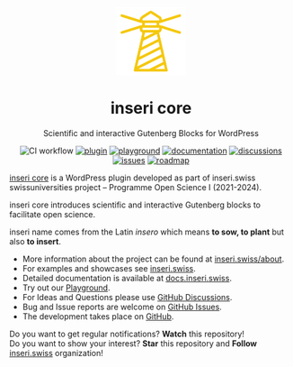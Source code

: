 <p align="center"><a href="https://inseri.swiss/"><img src="https://raw.githubusercontent.com/inseri-swiss/inseri-core-wp/8820531f0db87ca285b11e05af40453b48e29ee8/docs/assets/inseri_logo.svg" alt="Logo" height=120></a>
</p>
<h1 align="center">inseri core</h1>

<p align="center">Scientific and interactive Gutenberg Blocks for WordPress</p>

<p align="center">
<img alt="CI workflow" src="https://github.com/inseri-swiss/inseri-core-wp/actions/workflows/ci.yml/badge.svg" />
<a href="https://wordpress.org/plugins/inseri-core/"><img src="https://img.shields.io/wordpress/plugin/v/inseri-core?label=get%20wp%20plugin" alt="plugin"></a>
<a href="https://inseri.swiss/playground/"><img src="https://img.shields.io/badge/wp-playground-blue" alt="playground"></a>
<a href="https://docs.inseri.swiss/"><img src="https://img.shields.io/badge/read-documentation-blue" alt="documentation"></a>
<a href="https://github.com/inseri-swiss/inseri-core-wp/discussions"><img src="https://img.shields.io/github/discussions/inseri-swiss/inseri-core-wp" alt="discussions"></a>
<a href="https://github.com/inseri-swiss/inseri-core-wp/issues"><img src="https://img.shields.io/github/issues-raw/inseri-swiss/inseri-core-wp?color=blue" alt="issues"></a>
<a href="https://inseri.swiss/about/#roadmap"><img src="https://img.shields.io/badge/view-roadmap-blue" alt="roadmap"></a>
</p>

[inseri core](https://wordpress.org/plugins/inseri-core/) is a WordPress plugin developed as part of inseri.swiss swissuniversities project – Programme Open Science I (2021-2024).

inseri core introduces scientific and interactive Gutenberg blocks to facilitate open science.

inseri name comes from the Latin _insero_ which means **to sow, to plant** but also **to insert**.

- More information about the project can be found at [inseri.swiss/about](https://inseri.swiss/about).
- For examples and showcases see [inseri.swiss](https://inseri.swiss).
- Detailed documentation is available at [docs.inseri.swiss](https://docs.inseri.swiss/).
- Try out our [Playground](https://inseri.swiss/playground/).
- For Ideas and Questions please use [GitHub Discussions](https://github.com/inseri-swiss/inseri-core-wp/discussions).
- Bug and Issue reports are welcome on [GitHub Issues](https://github.com/inseri-swiss/inseri-core-wp/issues).
- The development takes place on [GitHub](https://github.com/inseri-swiss/inseri-core-wp).

Do you want to get regular notifications? **Watch** this repository!<br/>
Do you want to show your interest? **Star** this repository and **Follow** [inseri.swiss](https://github.com/inseri-swiss/) organization!
